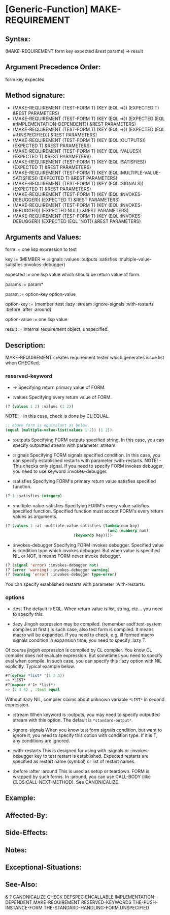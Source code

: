 # [Generic-Function] MAKE-REQUIREMENT

## Syntax:

(MAKE-REQUIREMENT form key expected &rest params) => result

## Argument Precedence Order:

form key expected

## Method signature:

* (MAKE-REQUIREMENT (TEST-FORM T) (KEY (EQL =>)) (EXPECTED T) &REST PARAMETERS)
* (MAKE-REQUIREMENT (TEST-FORM T) (KEY (EQL =>)) (EXPECTED (EQL #:IMPLEMENTATION-DEPENDENT)) &REST PARAMETERS)
* (MAKE-REQUIREMENT (TEST-FORM T) (KEY (EQL =>)) (EXPECTED (EQL #:UNSPECIFIED)) &REST PARAMETERS)
* (MAKE-REQUIREMENT (TEST-FORM T) (KEY (EQL :OUTPUTS)) (EXPECTED T) &REST PARAMETERS)
* (MAKE-REQUIREMENT (TEST-FORM T) (KEY (EQL :VALUES)) (EXPECTED T) &REST PARAMETERS)
* (MAKE-REQUIREMENT (TEST-FORM T) (KEY (EQL :SATISFIES)) (EXPECTED T) &REST PARAMETERS)
* (MAKE-REQUIREMENT (TEST-FORM T) (KEY (EQL :MULTIPLE-VALUE-SATISFIES)) (EXPECTED T) &REST PARAMETERS)
* (MAKE-REQUIREMENT (TEST-FORM T) (KEY (EQL :SIGNALS)) (EXPECTED T) &REST PARAMETERS)
* (MAKE-REQUIREMENT (TEST-FORM T) (KEY (EQL :INVOKES-DEBUGGER)) (EXPECTED T) &REST PARAMETERS)
* (MAKE-REQUIREMENT (TEST-FORM T) (KEY (EQL :INVOKES-DEBUGGER)) (EXPECTED NULL) &REST PARAMETERS)
* (MAKE-REQUIREMENT (TEST-FORM T) (KEY (EQL :INVOKES-DEBUGGER)) (EXPECTED (EQL 'NOT)) &REST PARAMETERS)

## Arguments and Values:

form := one lisp expression to test

key := (MEMBER => :signals :values :outputs :satisfies :multiple-value-satisfies :invokes-debugger)

expected := one lisp value which should be return value of form.

params := param\*

param := option-key option-value

option-key := (member :test :lazy :stream :ignore-signals :with-restarts :before :after :around)

option-value := one lisp value

result := internal requirement object, unspecified.

## Description:
MAKE-REQUIREMENT creates requirement tester which generates issue list when CHECKed.

### reserved-keyword

* =>
Specifying return primary value of FORM.

* :values
Specifying every return value of FORM.
```lisp
(? (values 1 2) :values (1 2))
```
NOTE! - In this case, check is done by CL:EQUAL.
```lisp
;; above form is equivalant as below.
(equal (multiple-value-list(values 1 2)) (1 2))
```

* :outputs
Specifying FORM outputs specified string.
In this case, you can specify outputted stream with parameter :stream.

* :signals
Specifying FORM signals specified condition.
In this case, you can specify established restarts with parameter :with-restarts.
NOTE! - This checks only signal. If you need to specify FORM invokes debugger, you need to use keyword :invokes-debugger.

* :satisfies
Specifying FORM's primary return value satisfies specified function.
```lisp
(? 1 :satisfies integerp)
```

* :multiple-value-satisfies
Specifying FORM's every value satisfies specified function.
Specified function must accept FORM's every return values as arguments.
```lisp
(? (values 1 :a) :multiple-value-satisfies (lambda(num key)
                                             (and (numberp num)
					          (keywordp key))))
```

* :invokes-debugger
Specifying FORM invokes debugger.
Specified value is condition type which invokes debugger.
But when value is specified NIL or NOT, it means FORM never invoke debugger.
```lisp
(? (signal 'error) :invokes-debugger not)
(? (error 'warning) :invokes-debugger warning)
(? (warning 'error) :invokes-debugger type-error)
```
You can specify established restarts with parameter :with-restarts.

### options

* :test
The default is EQL.
When return value is list, string, etc... you need to specify this.

* :lazy
Jingoh expression may be compiled.
(remember asdf:test-system compiles at first.)
Is such case, also test form is compiled.
It means macro will be expanded.
If you need to check, e.g. ill formed macro signals condition in expansion time, you need to specify :lazy T.

Of course jingoh expression is compiled by CL compiler.
You know CL compiler does not evaluate expression.
But sometimes you need to specify eval when compile.
In such case, you can specify this :lazy option with NIL explicitly.
Typical example below.
```lisp
#?(defvar *list* '(1 2 3))
=> *LIST*
#?(mapcar #'1+ *list*)
=> (2 3 4) , :test equal
```
Without :lazy NIL, compiler claims about unknown variable `*LIST*` in second expression.

* :stream
When keyword is :outputs, you may need to specify outputted stream with this option.
The default is `*standard-output*`.

* :ignore-signals
When you know test form signals condition, but want to ignore it, you need to specify this option with condition type.
If it is T, any conditions are ignored.

* :with-restarts
This is designed for using with :signals or :invokes-debugger key to test restart is established.
Expected restarts are specified as restart name (symbol) or list of restart names.

* :before :after :around
This is used as setup or teardown.
FORM is wrapped by such forms.
In :around, you can use CALL-BODY (like CLOS:CALL-NEXT-METHOD).
See CANONICALIZE.

## Example:

## Affected-By:

## Side-Effects:

## Notes:

## Exceptional-Situations:

## See-Also:

&
?
CANONICALIZE
CHECK
DEFSPEC
ENCALLABLE
IMPLEMENTATION-DEPENDENT
MAKE-REQUIREMENT
RESERVED-KEYWORDS
THE-PUSH-INSTANCE-FORM
THE-STANDARD-HANDLING-FORM
UNSPECIFIED
